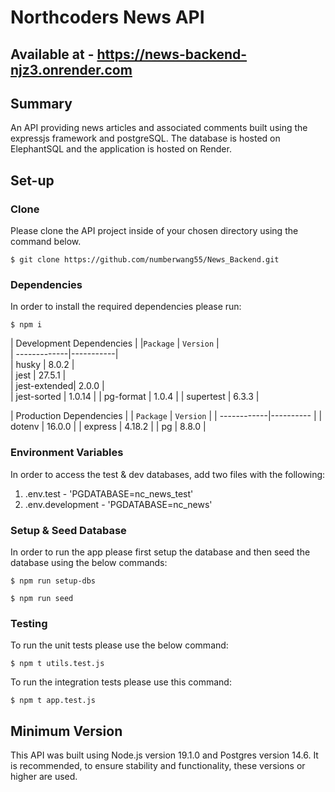 # Northcoders News API

## Available at - https://news-backend-njz3.onrender.com

## Summary
An API providing news articles and associated comments built using the expressjs framework and postgreSQL. The database is hosted on ElephantSQL and the application is hosted on Render.

## Set-up

### Clone

Please clone the API project inside of your chosen directory using the command below.
```
$ git clone https://github.com/numberwang55/News_Backend.git
```

### Dependencies

In order to install the required dependencies please run:
```
$ npm i
```

| Development Dependencies | 
|`Package`     | `Version` |     
| -------------|-----------|     
| husky        |  8.0.2    |    
| jest         |  27.5.1   |    
| jest-extended|  2.0.0    |    
| jest-sorted  |  1.0.14   |
| pg-format    |  1.0.4    |
| supertest    |  6.3.3    |

| Production Dependencies |
| `Package`   | `Version` |
| ------------|---------- |
|  dotenv     |  16.0.0   |
|  express    |  4.18.2   |
|  pg         |  8.8.0    |

### Environment Variables

In order to access the test & dev databases, add two files with the following: 

1. .env.test - 'PGDATABASE=nc_news_test'
2. .env.development - 'PGDATABASE=nc_news'

### Setup & Seed Database

In order to run the app please first setup the database and then seed the database using the below commands:
```
$ npm run setup-dbs

$ npm run seed
```
### Testing

To run the unit tests please use the below command:

```
$ npm t utils.test.js
```

To run the integration tests please use this command:

```
$ npm t app.test.js
```

## Minimum Version

This API was built using Node.js version 19.1.0 and Postgres version 14.6. It is recommended, to ensure stability and functionality, these versions or higher are used. 